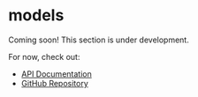 # models

Coming soon! This section is under development.

For now, check out:
- [API Documentation](https://docs.rs/metal-candle)
- [GitHub Repository](https://github.com/GarthDB/metal-candle)

